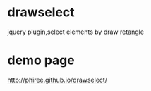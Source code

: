 # drawselect
jquery plugin,select elements by draw retangle
# demo page
http://phiree.github.io/drawselect/
